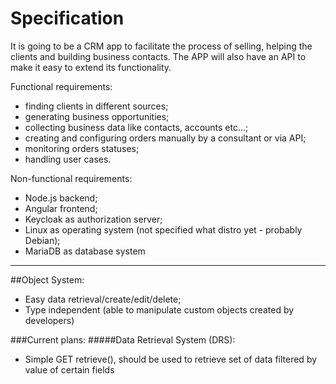 # Specification

It is going to be a CRM app to facilitate the process of selling, helping the clients
and building business contacts. The APP will also have an API to make it easy to extend its functionality.

Functional requirements:
- finding clients in different sources;
- generating business opportunities;
- collecting business data like contacts, accounts etc...;
- creating and configuring orders manually by a consultant or via API;
- monitoring orders statuses;
- handling user cases.

Non-functional requirements:
- Node.js backend;
- Angular frontend;
- Keycloak as authorization server;
- Linux as operating system (not specified what distro yet - probably Debian);
- MariaDB as database system

---

##Object System:
- Easy data retrieval/create/edit/delete;
- Type independent (able to manipulate custom objects created by developers)

###Current plans:
#####Data Retrieval System (DRS):
- Simple GET retrieve(), should be used to retrieve set of data filtered by value of certain fields
